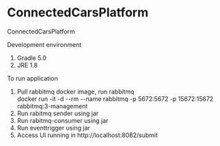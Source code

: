 # ConnectedCarsPlatform
ConnectedCarsPlatform

Development environment
1. Gradle 5.0
2. JRE 1.8

To run application
1.	Pull rabbitmq docker image, run rabbitmq  
    docker run -it -d --rm --name rabbitmq -p 5672:5672 -p 15672:15672 rabbitmq:3-management
2.	Run rabitmq sender using jar 
3.	Run rabitmq-consumer  using jar 
4.	Run  eventtrigger using jar
5.	Access UI running in http://localhost:8082/submit
